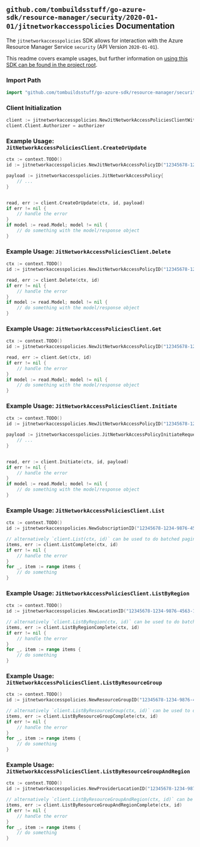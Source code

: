 
## `github.com/tombuildsstuff/go-azure-sdk/resource-manager/security/2020-01-01/jitnetworkaccesspolicies` Documentation

The `jitnetworkaccesspolicies` SDK allows for interaction with the Azure Resource Manager Service `security` (API Version `2020-01-01`).

This readme covers example usages, but further information on [using this SDK can be found in the project root](https://github.com/tombuildsstuff/go-azure-sdk/tree/main/docs).

### Import Path

```go
import "github.com/tombuildsstuff/go-azure-sdk/resource-manager/security/2020-01-01/jitnetworkaccesspolicies"
```


### Client Initialization

```go
client := jitnetworkaccesspolicies.NewJitNetworkAccessPoliciesClientWithBaseURI("https://management.azure.com")
client.Client.Authorizer = authorizer
```


### Example Usage: `JitNetworkAccessPoliciesClient.CreateOrUpdate`

```go
ctx := context.TODO()
id := jitnetworkaccesspolicies.NewJitNetworkAccessPolicyID("12345678-1234-9876-4563-123456789012", "example-resource-group", "locationValue", "jitNetworkAccessPolicyValue")

payload := jitnetworkaccesspolicies.JitNetworkAccessPolicy{
	// ...
}


read, err := client.CreateOrUpdate(ctx, id, payload)
if err != nil {
	// handle the error
}
if model := read.Model; model != nil {
	// do something with the model/response object
}
```


### Example Usage: `JitNetworkAccessPoliciesClient.Delete`

```go
ctx := context.TODO()
id := jitnetworkaccesspolicies.NewJitNetworkAccessPolicyID("12345678-1234-9876-4563-123456789012", "example-resource-group", "locationValue", "jitNetworkAccessPolicyValue")

read, err := client.Delete(ctx, id)
if err != nil {
	// handle the error
}
if model := read.Model; model != nil {
	// do something with the model/response object
}
```


### Example Usage: `JitNetworkAccessPoliciesClient.Get`

```go
ctx := context.TODO()
id := jitnetworkaccesspolicies.NewJitNetworkAccessPolicyID("12345678-1234-9876-4563-123456789012", "example-resource-group", "locationValue", "jitNetworkAccessPolicyValue")

read, err := client.Get(ctx, id)
if err != nil {
	// handle the error
}
if model := read.Model; model != nil {
	// do something with the model/response object
}
```


### Example Usage: `JitNetworkAccessPoliciesClient.Initiate`

```go
ctx := context.TODO()
id := jitnetworkaccesspolicies.NewJitNetworkAccessPolicyID("12345678-1234-9876-4563-123456789012", "example-resource-group", "locationValue", "jitNetworkAccessPolicyValue")

payload := jitnetworkaccesspolicies.JitNetworkAccessPolicyInitiateRequest{
	// ...
}


read, err := client.Initiate(ctx, id, payload)
if err != nil {
	// handle the error
}
if model := read.Model; model != nil {
	// do something with the model/response object
}
```


### Example Usage: `JitNetworkAccessPoliciesClient.List`

```go
ctx := context.TODO()
id := jitnetworkaccesspolicies.NewSubscriptionID("12345678-1234-9876-4563-123456789012")

// alternatively `client.List(ctx, id)` can be used to do batched pagination
items, err := client.ListComplete(ctx, id)
if err != nil {
	// handle the error
}
for _, item := range items {
	// do something
}
```


### Example Usage: `JitNetworkAccessPoliciesClient.ListByRegion`

```go
ctx := context.TODO()
id := jitnetworkaccesspolicies.NewLocationID("12345678-1234-9876-4563-123456789012", "locationValue")

// alternatively `client.ListByRegion(ctx, id)` can be used to do batched pagination
items, err := client.ListByRegionComplete(ctx, id)
if err != nil {
	// handle the error
}
for _, item := range items {
	// do something
}
```


### Example Usage: `JitNetworkAccessPoliciesClient.ListByResourceGroup`

```go
ctx := context.TODO()
id := jitnetworkaccesspolicies.NewResourceGroupID("12345678-1234-9876-4563-123456789012", "example-resource-group")

// alternatively `client.ListByResourceGroup(ctx, id)` can be used to do batched pagination
items, err := client.ListByResourceGroupComplete(ctx, id)
if err != nil {
	// handle the error
}
for _, item := range items {
	// do something
}
```


### Example Usage: `JitNetworkAccessPoliciesClient.ListByResourceGroupAndRegion`

```go
ctx := context.TODO()
id := jitnetworkaccesspolicies.NewProviderLocationID("12345678-1234-9876-4563-123456789012", "example-resource-group", "locationValue")

// alternatively `client.ListByResourceGroupAndRegion(ctx, id)` can be used to do batched pagination
items, err := client.ListByResourceGroupAndRegionComplete(ctx, id)
if err != nil {
	// handle the error
}
for _, item := range items {
	// do something
}
```
